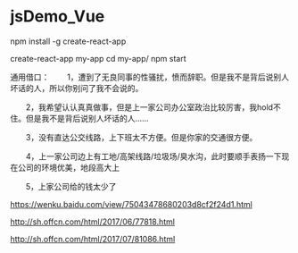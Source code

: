 # jsDemo_Vue

npm install -g create-react-app

create-react-app my-app
cd my-app/
npm start


通用借口：
　　1，遭到了无良同事的性骚扰，愤而辞职。但是我不是背后说别人坏话的人，所以你别问了我不会说的。

　　2，我希望认认真真做事，但是上一家公司办公室政治比较厉害，我hold不住。但是我不是背后说别人坏话的人……

　　3，没有直达公交线路，上下班太不方便。但是你家的交通很方便。

　　4，上一家公司边上有工地/高架线路/垃圾场/臭水沟，此时要顺手表扬一下现在公司的环境优美，地段高大上

　　5，上家公司给的钱太少了


https://wenku.baidu.com/view/75043478680203d8cf2f24d1.html


http://sh.offcn.com/html/2017/06/77818.html

http://sh.offcn.com/html/2017/07/81086.html